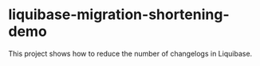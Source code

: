# liquibase-migration-shortening-demo
This project shows how to reduce the number of changelogs in Liquibase.
